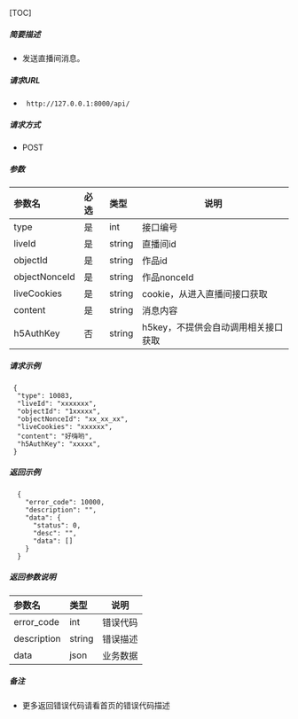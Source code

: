 

[TOC]
    
##### 简要描述

- 发送直播间消息。

##### 请求URL
- ` http://127.0.0.1:8000/api/`
  
##### 请求方式
- POST 

##### 参数

|参数名|必选|类型|说明|
|:----    |:---|:----- |-----   |
|type |是  |int | 接口编号    |
|liveId |是  |string | 直播间id    |
|objectId |是  |string | 作品id    |
|objectNonceId |是  |string | 作品nonceId    |
|liveCookies |是  |string | cookie，从进入直播间接口获取|
|content|是|string|消息内容|
|h5AuthKey |否  |string | h5key，不提供会自动调用相关接口获取    |

##### 请求示例

```
 {
  "type": 10083,
  "liveId": "xxxxxxx",
  "objectId": "1xxxxx",
  "objectNonceId": "xx_xx_xx",
  "liveCookies": "xxxxxx",
  "content": "好嗨哟",
  "h5AuthKey": "xxxxx",
 } 
```

##### 返回示例 

``` 
  {
    "error_code": 10000,
    "description": "",
    "data": {
      "status": 0,
      "desc": "",
      "data": []
    }
  }
```

##### 返回参数说明 

|参数名|类型|说明|
|:-----  |:-----|-----                           |
|error_code |int   |错误代码  |
|description|string|错误描述|
|data|json|业务数据|

##### 备注 

- 更多返回错误代码请看首页的错误代码描述









